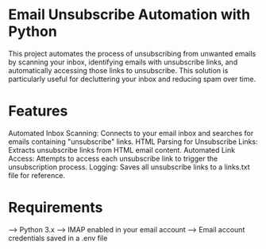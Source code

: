 # Email Unsubscribe Automation with Python
This project automates the process of unsubscribing from unwanted emails by scanning your inbox, identifying emails with unsubscribe links, and automatically accessing those links to unsubscribe. This solution is particularly useful for decluttering your inbox and reducing spam over time.

# Features
Automated Inbox Scanning: Connects to your email inbox and searches for emails containing "unsubscribe" links.
HTML Parsing for Unsubscribe Links: Extracts unsubscribe links from HTML email content.
Automated Link Access: Attempts to access each unsubscribe link to trigger the unsubscription process.
Logging: Saves all unsubscribe links to a links.txt file for reference.
# Requirements
--> Python 3.x
--> IMAP enabled in your email account
--> Email account credentials saved in a .env file
